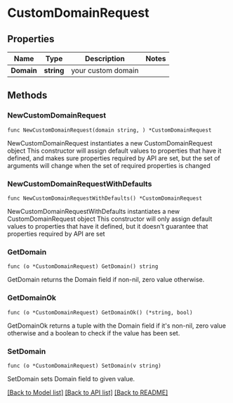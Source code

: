 # CustomDomainRequest

## Properties

Name | Type | Description | Notes
------------ | ------------- | ------------- | -------------
**Domain** | **string** | your custom domain | 

## Methods

### NewCustomDomainRequest

`func NewCustomDomainRequest(domain string, ) *CustomDomainRequest`

NewCustomDomainRequest instantiates a new CustomDomainRequest object
This constructor will assign default values to properties that have it defined,
and makes sure properties required by API are set, but the set of arguments
will change when the set of required properties is changed

### NewCustomDomainRequestWithDefaults

`func NewCustomDomainRequestWithDefaults() *CustomDomainRequest`

NewCustomDomainRequestWithDefaults instantiates a new CustomDomainRequest object
This constructor will only assign default values to properties that have it defined,
but it doesn't guarantee that properties required by API are set

### GetDomain

`func (o *CustomDomainRequest) GetDomain() string`

GetDomain returns the Domain field if non-nil, zero value otherwise.

### GetDomainOk

`func (o *CustomDomainRequest) GetDomainOk() (*string, bool)`

GetDomainOk returns a tuple with the Domain field if it's non-nil, zero value otherwise
and a boolean to check if the value has been set.

### SetDomain

`func (o *CustomDomainRequest) SetDomain(v string)`

SetDomain sets Domain field to given value.



[[Back to Model list]](../README.md#documentation-for-models) [[Back to API list]](../README.md#documentation-for-api-endpoints) [[Back to README]](../README.md)



